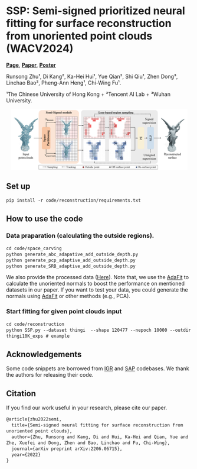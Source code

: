<!-- > SSP: Semi-signed prioritized neural fitting for surface reconstruction\\ from unoriented point clouds<br>
> Runsong Zhu¹, Di Kang², Ka-Hei Hui¹, Yue Qian², Shi Qiu¹, Zhen Dong³, Linchao Bao², Pheng-Ann Heng¹, Chi-Wing Fu¹ <br>
> [Project Page](https://runsong123.github.io/SSP/)
¹The Chinese University of Hong Kong + ²Tencent AI Lab + ³Wuhan University.
Under construction ... -->

# SSP: Semi-signed prioritized neural fitting for surface reconstruction from unoriented point clouds (WACV2024)

**[Page](https://runsong123.github.io/SSP/)**, **[Paper](https://openaccess.thecvf.com/content/WACV2024/papers/Zhu_SSP_Semi-Signed_Prioritized_Neural_Fitting_for_Surface_Reconstruction_From_Unoriented_WACV_2024_paper.pdf)**, **[Poster](https://github.com/Runsong123/SSP/blob/main/media/wacv24-2527.pdf)**

Runsong Zhu¹, Di Kang², Ka-Hei Hui¹, Yue Qian², Shi Qiu¹, Zhen Dong³, Linchao Bao², Pheng-Ann Heng¹, Chi-Wing Fu¹.

¹The Chinese University of Hong Kong + ²Tencent AI Lab + ³Wuhan University.

<p align="center">
  <a href="">
    <img src="./media/Pipline_order.png" alt="Logo" width="95%">
  </a>
</p>

## Set up
```
pip install -r code/reconstruction/requirements.txt
```


## How to use the code


### Data praparation (calculating the outside regions). 
```
cd code/space_carving
python generate_abc_adapative_add_outside_depth.py
python generate_pcp_adaptive_add_outside_depth.py
python generate_SRB_adaptive_add_outside_depth.py
```
We also provide the processed data ([Here](https://mycuhk-my.sharepoint.com/:f:/g/personal/1155183723_link_cuhk_edu_hk/ErPDv-RZh-lDuCz-BiBN-mwBec97tyjns7wtrfMZKnpckQ?e=vjmv1Z)). Note that, we use the [AdaFit](https://github.com/Runsong123/AdaFit) to calculate the unoriented normals to boost the performance on mentioned datasets in our paper. If you want to test your data, you could generate the normals using [AdaFit](https://github.com/Runsong123/AdaFit) or other methods (e.g., PCA). 

###  Start fitting for given point clouds input
```
cd code/reconstruction
python SSP.py --dataset thingi  --shape 120477 --nepoch 10000 --outdir thingi10K_exps # example
```

## Acknowledgements
Some code snippets are borrowed from [IGR](https://github.com/amosgropp/IGR) and [SAP](https://github.com/autonomousvision/shape_as_points.git) codebases. We thank the authors for releasing their code.

## Citation
If you find our work useful in your research, please cite our paper. 
```
@article{zhu2022semi,
  title={Semi-signed neural fitting for surface reconstruction from unoriented point clouds},
  author={Zhu, Runsong and Kang, Di and Hui, Ka-Hei and Qian, Yue and Zhe, Xuefei and Dong, Zhen and Bao, Linchao and Fu, Chi-Wing},
  journal={arXiv preprint arXiv:2206.06715},
  year={2022}
}
```


